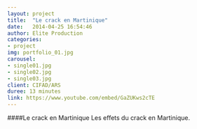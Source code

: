 ```yaml
---
layout: project
title:  "Le crack en Martinique"
date:   2014-04-25 16:54:46
author: Elite Production
categories:
- project
img: portfolio_01.jpg
carousel:
- single01.jpg
- single02.jpg
- single03.jpg
client: CIFAD/ARS
duree: 13 minutes
link: https://www.youtube.com/embed/GaZUKws2cTE
---
```

####Le crack en Martinique
Les effets du crack en Martinique.